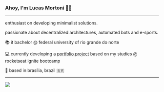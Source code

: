### Ahoy, I'm Lucas Mortoni ✌🏽

---

enthusiast on developing minimalist solutions.

passionate about decentralized architectures, automated bots and e-sports.

:books: it bachelor @ federal university of rio grande do norte

:computer: currently developing a [portfolio project](https://github.com/lucasmortoni/taric) based on my studies @ rocketseat ignite bootcamp

:round_pushpin: based in brasília, brazil :brazil:

---

<div>
  <a href="https://linkedin.com/in/lucasmortoni/">
  <img 
    src="https://img.shields.io/badge/Lucas%20Mortoni-0077B5?style=for-the-badge&logo=linkedin&logoColor=white"
  />
  </a>
</div>
